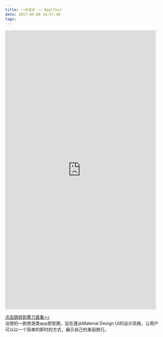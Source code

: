 ```yaml
---
title: 一点设计 —— App\Tour  
date: 2017-05-08 14:57:49
tags:
---
```

<iframe src="https://modao.cc/app/DBqBck5Rah9TWrzE1Azzc9RHO0blZYP/embed" width="488" height="900" allowTransparency="true" frameborder="0"></iframe>
<!-- more -->

[点击跳转到墨刀查看>>](https://modao.cc/app/FUNOxoKfTHwhC0LvCSYQPNaMAKAsLZS)  
设想的一款旅游类app原型图，旨在遵从Material Design UI的设计风格，让用户可以以一个简单的即时的方式，展示自己的美丽旅行。